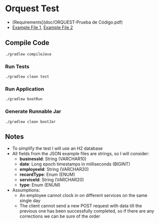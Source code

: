# Orquest Test

- [Requirements](doc/ORQUEST-Prueba de Código.pdf)
- [Example File 1](doc/fichero_1.json), [Example File 2](doc/fichero_2.json)

## Compile Code

```
./gradlew compileJava
```

### Run Tests

```
./gradlew clean test
```

### Run Application

```
./gradlew bootRun
```

### Generate Runnable Jar

```
./gradlew clean bootJar
```

## Notes

- To simplify the test I will use an H2 database
- All fields from the JSON example files are strings, so I will consider:
    - **businessId**: String (VARCHAR10)
    - **date**: Long epoch timestamps in milliseconds (BIGINT)
    - **employeeId**: String (VARCHAR20)
    - **recordType**: Enum (ENUM)
    - **serviceId**: String (VARCHAR20)
    - **type**: Enum (ENUM)
- Assumptions:
    - An employee cannot clock in on different services on the same single day
    - The client cannot send a new POST request with data till the previous one has been successfully completed, so if there are any corrections we can be sure of the order
